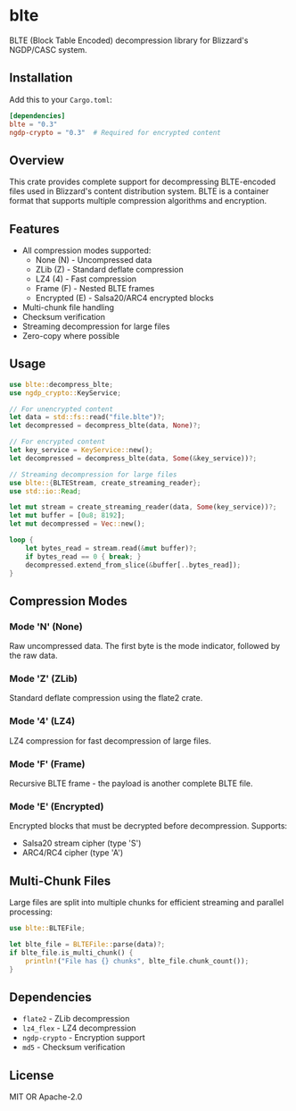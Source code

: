 # blte

BLTE (Block Table Encoded) decompression library for Blizzard's NGDP/CASC system.

## Installation

Add this to your `Cargo.toml`:

```toml
[dependencies]
blte = "0.3"
ngdp-crypto = "0.3"  # Required for encrypted content
```

## Overview

This crate provides complete support for decompressing BLTE-encoded files used in Blizzard's content distribution system. BLTE is a container format that supports multiple compression algorithms and encryption.

## Features

- All compression modes supported:
  - None (N) - Uncompressed data
  - ZLib (Z) - Standard deflate compression
  - LZ4 (4) - Fast compression
  - Frame (F) - Nested BLTE frames
  - Encrypted (E) - Salsa20/ARC4 encrypted blocks
- Multi-chunk file handling
- Checksum verification
- Streaming decompression for large files
- Zero-copy where possible

## Usage

```rust
use blte::decompress_blte;
use ngdp_crypto::KeyService;

// For unencrypted content
let data = std::fs::read("file.blte")?;
let decompressed = decompress_blte(data, None)?;

// For encrypted content
let key_service = KeyService::new();
let decompressed = decompress_blte(data, Some(&key_service))?;

// Streaming decompression for large files
use blte::{BLTEStream, create_streaming_reader};
use std::io::Read;

let mut stream = create_streaming_reader(data, Some(key_service))?;
let mut buffer = [0u8; 8192];
let mut decompressed = Vec::new();

loop {
    let bytes_read = stream.read(&mut buffer)?;
    if bytes_read == 0 { break; }
    decompressed.extend_from_slice(&buffer[..bytes_read]);
}
```

## Compression Modes

### Mode 'N' (None)
Raw uncompressed data. The first byte is the mode indicator, followed by the raw data.

### Mode 'Z' (ZLib)
Standard deflate compression using the flate2 crate.

### Mode '4' (LZ4)
LZ4 compression for fast decompression of large files.

### Mode 'F' (Frame)
Recursive BLTE frame - the payload is another complete BLTE file.

### Mode 'E' (Encrypted)
Encrypted blocks that must be decrypted before decompression. Supports:
- Salsa20 stream cipher (type 'S')
- ARC4/RC4 cipher (type 'A')

## Multi-Chunk Files

Large files are split into multiple chunks for efficient streaming and parallel processing:

```rust
use blte::BLTEFile;

let blte_file = BLTEFile::parse(data)?;
if blte_file.is_multi_chunk() {
    println!("File has {} chunks", blte_file.chunk_count());
}
```

## Dependencies

- `flate2` - ZLib decompression
- `lz4_flex` - LZ4 decompression
- `ngdp-crypto` - Encryption support
- `md5` - Checksum verification

## License

MIT OR Apache-2.0